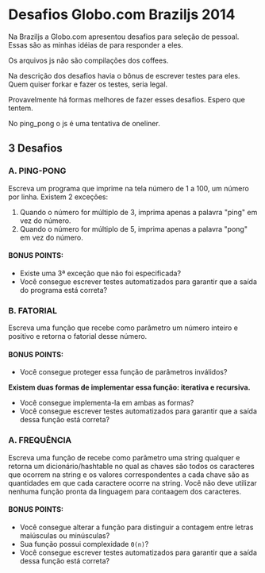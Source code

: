 Desafios Globo.com Braziljs 2014
================================

Na Braziljs a Globo.com apresentou desafios para seleção de pessoal. Essas são as minhas idéias de para responder a eles.

Os arquivos js não são compilações dos coffees.

Na descrição dos desafios havia o bônus de escrever testes para eles.
Quem quiser forkar e fazer os testes, seria legal.

Provavelmente há formas melhores de fazer esses desafios. Espero que tentem.

No ping_pong o js é uma tentativa de oneliner.

## 3 Desafios

### A. PING-PONG

  Escreva um programa que imprime na tela número de 1 a 100, um número por linha. Existem 2 exceções:
  1. Quando o número for múltiplo de 3, imprima apenas a palavra "ping" em vez do número.
  2. Quando o número for múltiplo de 5, imprima apenas a palavra "pong" em vez do número.

#### BONUS POINTS:
  - Existe uma 3ª exceção que não foi especificada?
  - Você consegue escrever testes automatizados para garantir que a saída do programa está correta?
  
### B. FATORIAL

Escreva uma função que recebe como parâmetro um número inteiro e positivo e retorna o fatorial desse número.
  
#### BONUS POINTS:
  - Você consegue proteger essa função de parâmetros inválidos?
  
  **Existem duas formas de implementar essa função: iterativa e recursiva.**
  - Você consegue implementa-la em ambas as formas?
  - Você consegue escrever testes automatizados para garantir que a saída dessa função está correta?
  
### A. FREQUÊNCIA

Escreva uma função de recebe como parâmetro uma string qualquer e retorna um dicionário/hashtable no qual as chaves são todos os caracteres que ocorrem na string e os valores correspondentes a cada chave são as quantidades em que cada caractere ocorre na string.
Você não deve utilizar nenhuma função pronta da linguagem para contaagem dos caracteres.
  
#### BONUS POINTS:
  - Você consegue alterar a função para distinguir a contagem entre letras maiúsculas ou minúsculas?
  - Sua função possui complexidade `Θ(n)`?
  - Você consegue escrever testes automatizados para garantir que a saída dessa função está correta?

